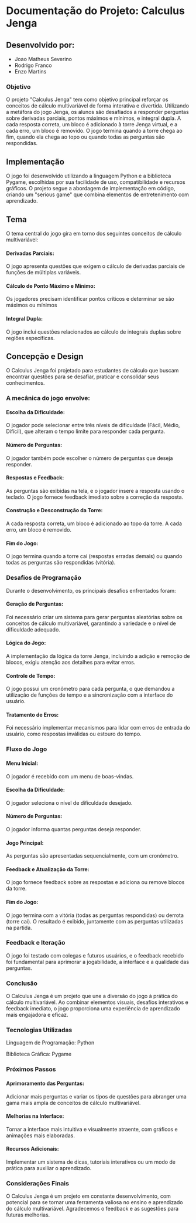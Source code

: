 # Documentação do Projeto: Calculus Jenga

## Desenvolvido por:
* Joao Matheus Severino
* Rodrigo Franco
* Enzo Martins
###  Objetivo
O projeto "Calculus Jenga" tem como objetivo principal reforçar os conceitos de cálculo multivariável de forma interativa e divertida. Utilizando a metáfora do jogo Jenga, os alunos são desafiados a responder perguntas sobre derivadas parciais, pontos máximos e mínimos, e integral dupla. A cada resposta correta, um bloco é adicionado à torre Jenga virtual, e a cada erro, um bloco é removido. O jogo termina quando a torre chega ao fim, quando ela chega ao topo ou quando todas as perguntas são respondidas.

## Implementação
O jogo foi desenvolvido utilizando a linguagem Python e a biblioteca Pygame, escolhidas por sua facilidade de uso, compatibilidade e recursos gráficos. O projeto segue a abordagem de implementação em código, criando um "serious game" que combina elementos de entretenimento com aprendizado.

## Tema
O tema central do jogo gira em torno dos seguintes conceitos de cálculo multivariável:

#### Derivadas Parciais: 
O jogo apresenta questões que exigem o cálculo de derivadas parciais de funções de múltiplas variáveis.
#### Cálculo de Ponto Máximo e Mínimo: 
Os jogadores precisam identificar pontos críticos e determinar se são máximos ou mínimos
#### Integral Dupla: 
O jogo inclui questões relacionados ao cálculo de integrais duplas sobre regiões específicas.

## Concepção e Design
O Calculus Jenga foi projetado para estudantes de cálculo que buscam encontrar questões para se desafiar, praticar e consolidar seus conhecimentos.

### A mecânica do jogo envolve:

#### Escolha da Dificuldade: 

O jogador pode selecionar entre três níveis de dificuldade (Fácil, Médio, Difícil), que alteram o tempo limite para responder cada pergunta.
#### Número de Perguntas:
O jogador também pode escolher o número de perguntas que deseja responder.
#### Respostas e Feedback: 
As perguntas são exibidas na tela, e o jogador insere a resposta usando o teclado. O jogo fornece feedback imediato sobre a correção da resposta.
#### Construção e Desconstrução da Torre: 
A cada resposta correta, um bloco é adicionado ao topo da torre. A cada erro, um bloco é removido. 

#### Fim do Jogo: 

O jogo termina quando a torre cai (respostas erradas demais) ou quando todas as perguntas são respondidas (vitória). 

### Desafios de Programação

Durante o desenvolvimento, os principais desafios enfrentados foram:

#### Geração de Perguntas: 

Foi necessário criar um sistema para gerar perguntas aleatórias sobre os conceitos de cálculo multivariável, garantindo a variedade e o nível de dificuldade adequado.

#### Lógica do Jogo: 
A implementação da lógica da torre Jenga, incluindo a adição e remoção de blocos, exigiu atenção aos detalhes para evitar erros.

#### Controle de Tempo: 
O jogo possui um cronômetro para cada pergunta, o que demandou a utilização de funções de tempo e a sincronização com a interface do usuário.
#### Tratamento de Erros: 
Foi necessário implementar mecanismos para lidar com erros de entrada do usuário, como respostas inválidas ou estouro do tempo.
### Fluxo do Jogo
#### Menu Inicial: 
O jogador é recebido com um menu de boas-vindas.
#### Escolha da Dificuldade: 
O jogador seleciona o nível de dificuldade desejado.
#### Número de Perguntas: 
O jogador informa quantas perguntas deseja responder.
#### Jogo Principal: 
As perguntas são apresentadas sequencialmente, com um cronômetro.
#### Feedback e Atualização da Torre: 
O jogo fornece feedback sobre as respostas e adiciona ou remove blocos da torre.
#### Fim do Jogo: 
O jogo termina com a vitória (todas as perguntas respondidas) ou derrota (torre cai). O resultado é exibido, juntamente com as perguntas utilizadas na partida.
### Feedback e Iteração
O jogo foi testado com colegas e futuros usuários, e o feedback recebido foi fundamental para aprimorar a jogabilidade, a interface e a qualidade das perguntas.

### Conclusão
O Calculus Jenga é um projeto que une a diversão do jogo à prática do cálculo multivariável. Ao combinar elementos visuais, desafios interativos e feedback imediato, o jogo proporciona uma experiência de aprendizado mais engajadora e eficaz.

### Tecnologias Utilizadas
Linguagem de Programação: Python

Biblioteca Gráfica: Pygame
### Próximos Passos
#### Aprimoramento das Perguntas: 
Adicionar mais perguntas e variar os tipos de questões para abranger uma gama mais ampla de conceitos de cálculo multivariável.
#### Melhorias na Interface: 
Tornar a interface mais intuitiva e visualmente atraente, com gráficos e animações mais elaboradas.
#### Recursos Adicionais: 
Implementar um sistema de dicas, tutoriais interativos ou um modo de prática para auxiliar o aprendizado.
### Considerações Finais
O Calculus Jenga é um projeto em constante desenvolvimento, com potencial para se tornar uma ferramenta valiosa no ensino e aprendizado do cálculo multivariável. Agradecemos o feedback e as sugestões para futuras melhorias.
